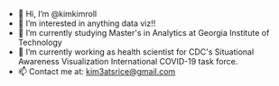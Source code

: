 - 👋 Hi, I’m @kimkimroll
- 👀 I’m interested in anything data viz!!
- 🌱 I’m currently studying Master's in Analytics at Georgia Institute of Technology 
- 💞️ I’m currently working as health scientist for CDC's Situational Awareness Visualization International COVID-19 task force.
- 📫 Contact me at: kim3atsrice@gmail.com

<!---
kimkimroll/kimkimroll is a ✨ special ✨ repository because its `README.md` (this file) appears on your GitHub profile.
You can click the Preview link to take a look at your changes.
--->
